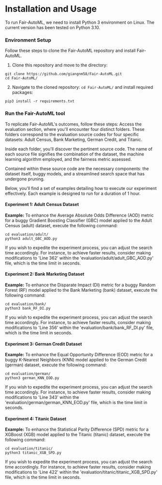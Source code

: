 # Installation and Usage
To run Fair-AutoML, we need to install Python 3 environment on Linux. 
The current version has been tested on Python 3.10. 

### Environment Setup
Follow these steps to clone the Fair-AutoML repository and install Fair-AutoML.

1. Clone this repository and move to the directory:

```
git clone https://github.com/giangnm58/Fair-AutoML.git
cd Fair-AutoML/
``` 

2. Navigate to the cloned repository: `cd Fair-AutoML/` and install required packages:

```
pip3 install -r requirements.txt
```

### Run the Fair-AutoML tool
To replicate Fair-AutoML's outcomes, follow these steps: Access the evaluation section, where you'll encounter four distinct folders. These folders correspond to the evaluation source codes for four specific datasets: Adult Census, Bank Marketing, German Credit, and Titanic.

Inside each folder, you'll discover the pertinent source code. The name of each source file signifies the combination of the dataset, the machine learning algorithm employed, and the fairness metric assessed.

Contained within these source code are the necessary components: the dataset itself, buggy models, and a streamlined search space that has undergone pruning.

Below, you'll find a set of examples detailing how to execute our experiment effectively. Each example is designed to run for a duration of 1 hour. 

#### Experiment 1: Adult Census Dataset
**Example:** To enhance the Average Absolute Odds Difference (AOD) metric for a buggy Gradient Boosting Classifier (GBC) model applied to the Adult Census (adult) dataset, execute the following command:
```
cd evaluation/adult/
python3 adult_GBC_AOD.py
```
If you wish to expedite the experiment process, you can adjust the search time accordingly. For instance, to achieve faster results, consider making modifications to 'Line 362' within the 'evaluation/adult/adult_GBC_AOD.py' file, which is the time limit in seconds.
#### Experiment 2: Bank Marketing Dataset
**Example:** To enhance the Disparate Impact (DI) metric for a buggy Random Forest (RF) model applied to the Bank Marketing (bank) dataset, execute the following command:
```
cd evaluation/bank/
python3 bank_RF_DI.py
```
If you wish to expedite the experiment process, you can adjust the search time accordingly. For instance, to achieve faster results, consider making modifications to 'Line 356' within the 'evaluation/bank/bank_RF_DI.py' file, which is the time limit in seconds.
#### Experiment 3: German Credit Dataset
**Example:** To enhance the Equal Opportunity Difference (EOD) metric for a buggy K-Nearest Neighbors (KNN) model applied to the German Credit (german) dataset, execute the following command:
```
cd evaluation/german/
python3 german_KNN_EOD.py
```
If you wish to expedite the experiment process, you can adjust the search time accordingly. For instance, to achieve faster results, consider making modifications to 'Line 343' within the 'evaluation/german/german_KNN_EOD.py' file, which is the time limit in seconds.
#### Experiment 4: Titanic Dataset
**Example:** To enhance the Statistical Parity Difference (SPD) metric for a XGBoost (XGB) model applied to the Titanic (titanic) dataset, execute the following command:
```
cd evaluation/titanic/
python3 titanic_XGB_SPD.py
```
If you wish to expedite the experiment process, you can adjust the search time accordingly. For instance, to achieve faster results, consider making modifications to 'Line 422' within the 'evaluation/titanic/titanic_XGB_SPD.py' file, which is the time limit in seconds.

